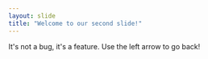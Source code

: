 ```yaml
---
layout: slide
title: "Welcome to our second slide!"
---
```

It's not a bug, it's a feature.
Use the left arrow to go back!
